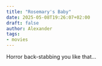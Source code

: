 ```yaml
---
title: "Rosemary's Baby"
date: 2025-05-08T19:26:07+02:00
draft: false
author: Alexander
tags:
- movies
---
```


Horror back-stabbing you like that...
